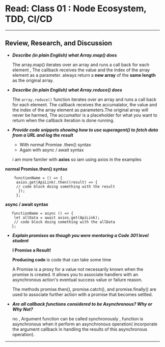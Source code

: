 # Read: Class 01 : Node Ecosystem, TDD, CI/CD

- - - 

## Review, Research, and Discussion  

* ***Describe (in plain English) what Array.map() does***   


    The array.map() iterates over an array and runs a call back for each element , The callback receives the value and the index of the array element as a parameter. always return a **new array** of the **same length** as the original array.    

* ***Describe (in plain English) what Array.reduce() does***  
 
     The `array.reduce()` function iterates over an array and runs a call back for each element. The callback receives the accumalator, the value and the index of the array element as parameters.The original array will never be harmed, The accumaltor is a placeholder for what you want to return when the callback iteration is done running.

* ***Provide code snippets showing how to use superagent() to fetch data from a URL and log the result***
    * With normal Promise .then() syntax
    * Again with async / await syntax

  i am more familer with **axios** so iam using axios in the examples   

**normal Promise.then() syntax** 

```
    functionName = () => {
     axios.get(ApiLink).then((result) => {
     // code block doing something with the result
      });
     };
```

**async / await syntax**  

```
   functionName = async () => {
    let allData = await axios.get(ApiLink);
    // code block doing something with the allData
   };

```
 
* ***Explain promises as though you were mentoring a Code 301 level student***

    **I Promise a Result!**   

   **Producing code** is code that can take some time    

  A Promise is a proxy for a value not necessarily known when the promise is created. It allows you to associate handlers with an asynchronous action's eventual success value or failure reason.    
 
  The methods promise.then(), promise.catch(), and promise.finally() are used to associate further action with a promise that becomes settled.   
 
* ***Are all callback functions considered to be Asynchronous? Why or Why Not?***

  no , Argument function can be called synchronously , function is asynchronous when it perform an asynchronous operation( incorporate the argument callback in handling the results of this asynchronous operation).

- - - 

